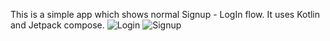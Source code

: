 This is a simple app which shows normal Signup - LogIn flow.
It uses Kotlin and Jetpack compose.
![Login](https://github.com/ravipandya412/LoginSingnUpFlow/assets/31558940/64ebd5ef-aff4-455d-987f-169852216564)
![Signup](https://github.com/ravipandya412/LoginSingnUpFlow/assets/31558940/6ec2bc4c-dca1-442f-89af-135a36c5248b)   



